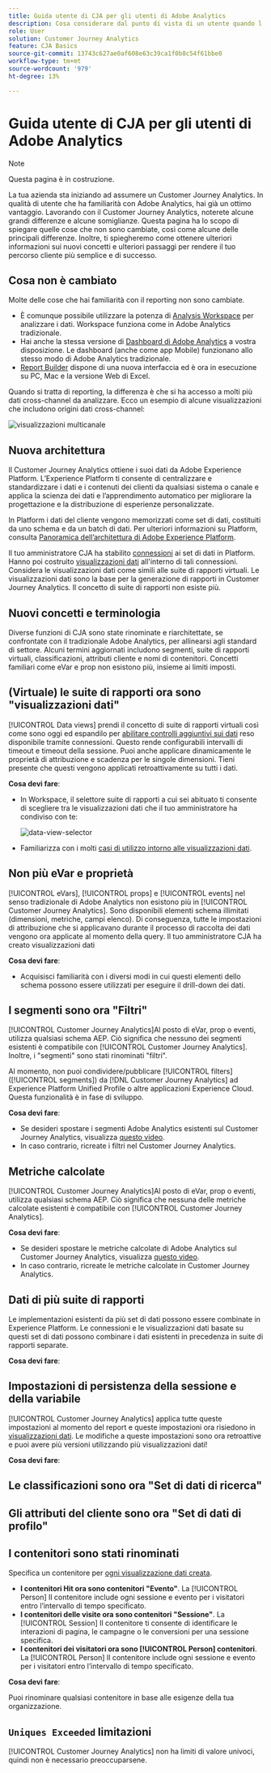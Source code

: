 ```yaml
---
title: Guida utente di CJA per gli utenti di Adobe Analytics
description: Cosa considerare dal punto di vista di un utente quando l’azienda sposta i dati da Adobe Analytics al Customer Journey Analytics
role: User
solution: Customer Journey Analytics
feature: CJA Basics
source-git-commit: 13743c627ae0af608e63c39ca1f0b8c54f61bbe0
workflow-type: tm+mt
source-wordcount: '979'
ht-degree: 13%

---
```



# Guida utente di CJA per gli utenti di Adobe Analytics

>[!NOTE]
>
>Questa pagina è in costruzione.

La tua azienda sta iniziando ad assumere un Customer Journey Analytics. In qualità di utente che ha familiarità con Adobe Analytics, hai già un ottimo vantaggio. Lavorando con il Customer Journey Analytics, noterete alcune grandi differenze e alcune somiglianze. Questa pagina ha lo scopo di spiegare quelle cose che non sono cambiate, così come alcune delle principali differenze. Inoltre, ti spiegheremo come ottenere ulteriori informazioni sui nuovi concetti e ulteriori passaggi per rendere il tuo percorso cliente più semplice e di successo.

## Cosa non è cambiato

Molte delle cose che hai familiarità con il reporting non sono cambiate.

* È comunque possibile utilizzare la potenza di [Analysis Workspace](/help/analysis-workspace/home.md) per analizzare i dati. Workspace funziona come in Adobe Analytics tradizionale.
* Hai anche la stessa versione di [Dashboard di Adobe Analytics](/help/mobile-app/home.md) a vostra disposizione. Le dashboard (anche come app Mobile) funzionano allo stesso modo di Adobe Analytics tradizionale.
* [Report Builder](/help/report-builder/report-buider-overview.md) dispone di una nuova interfaccia ed è ora in esecuzione su PC, Mac e la versione Web di Excel.

Quando si tratta di reporting, la differenza è che si ha accesso a molti più dati cross-channel da analizzare. Ecco un esempio di alcune visualizzazioni che includono origini dati cross-channel:

![visualizzazioni multicanale](assets/cross-channel.png)

## Nuova architettura

Il Customer Journey Analytics ottiene i suoi dati da Adobe Experience Platform. L’Experience Platform ti consente di centralizzare e standardizzare i dati e i contenuti dei clienti da qualsiasi sistema o canale e applica la scienza dei dati e l’apprendimento automatico per migliorare la progettazione e la distribuzione di esperienze personalizzate.

In Platform i dati del cliente vengono memorizzati come set di dati, costituiti da uno schema e da un batch di dati. Per ulteriori informazioni su Platform, consulta [Panoramica dell’architettura di Adobe Experience Platform](https://experienceleague.adobe.com/docs/platform-learn/tutorials/intro-to-platform/basic-architecture.html?lang=it).

Il tuo amministratore CJA ha stabilito [connessioni](/help/connections/create-connection.md) ai set di dati in Platform. Hanno poi costruito [visualizzazioni dati](/help/data-views/data-views.md) all&#39;interno di tali connessioni. Considera le visualizzazioni dati come simili alle suite di rapporti virtuali. Le visualizzazioni dati sono la base per la generazione di rapporti in Customer Journey Analytics. Il concetto di suite di rapporti non esiste più.

## Nuovi concetti e terminologia

Diverse funzioni di CJA sono state rinominate e riarchitettate, se confrontate con il tradizionale Adobe Analytics, per allinearsi agli standard di settore. Alcuni termini aggiornati includono segmenti, suite di rapporti virtuali, classificazioni, attributi cliente e nomi di contenitori. Concetti familiari come eVar e prop non esistono più, insieme ai limiti imposti.

## (Virtuale) le suite di rapporti ora sono &quot;visualizzazioni dati&quot;

[!UICONTROL Data views] prendi il concetto di suite di rapporti virtuali così come sono oggi ed espandilo per [abilitare controlli aggiuntivi sui dati](/help/data-views/create-dataview.md) reso disponibile tramite connessioni. Questo rende configurabili intervalli di timeout e timeout della sessione. Puoi anche applicare dinamicamente le proprietà di attribuzione e scadenza per le singole dimensioni. Tieni presente che questi vengono applicati retroattivamente su tutti i dati.

**Cosa devi fare**:

* In Workspace, il selettore suite di rapporti a cui sei abituato ti consente di scegliere tra le visualizzazioni dati che il tuo amministratore ha condiviso con te:

   ![data-view-selector](assets/data-views.png)

* Familiarizza con i molti [casi di utilizzo intorno alle visualizzazioni dati](/help/data-views/data-views-usecases.md).

## Non più eVar e proprietà

[!UICONTROL eVars], [!UICONTROL props] e [!UICONTROL events] nel senso tradizionale di Adobe Analytics non esistono più in [!UICONTROL Customer Journey Analytics]. Sono disponibili elementi schema illimitati (dimensioni, metriche, campi elenco). Di conseguenza, tutte le impostazioni di attribuzione che si applicavano durante il processo di raccolta dei dati vengono ora applicate al momento della query. Il tuo amministratore CJA ha creato visualizzazioni dati

**Cosa devi fare**:

* Acquisisci familiarità con i diversi modi in cui questi elementi dello schema possono essere utilizzati per eseguire il drill-down dei dati.

## I segmenti sono ora &quot;Filtri&quot;

[!UICONTROL Customer Journey Analytics]Al posto di eVar, prop o eventi, utilizza qualsiasi schema AEP. Ciò significa che nessuno dei segmenti esistenti è compatibile con [!UICONTROL Customer Journey Analytics]. Inoltre, i &quot;segmenti&quot; sono stati rinominati &quot;filtri&quot;.

Al momento, non puoi condividere/pubblicare [!UICONTROL filters] ([!UICONTROL segments]) da [!DNL Customer Journey Analytics] ad Experience Platform Unified Profile o altre applicazioni Experience Cloud. Questa funzionalità è in fase di sviluppo.

**Cosa devi fare**:

* Se desideri spostare i segmenti Adobe Analytics esistenti sul Customer Journey Analytics, visualizza [questo video](https://experienceleague.adobe.com/docs/customer-journey-analytics-learn/tutorials/moving-adobe-analytics-segments-to-customer-journey-analytics.html?lang=it).
* In caso contrario, ricreate i filtri nel Customer Journey Analytics.

## Metriche calcolate

[!UICONTROL Customer Journey Analytics]Al posto di eVar, prop o eventi, utilizza qualsiasi schema AEP. Ciò significa che nessuna delle metriche calcolate esistenti è compatibile con [!UICONTROL Customer Journey Analytics].

**Cosa devi fare**:

* Se desideri spostare le metriche calcolate di Adobe Analytics sul Customer Journey Analytics, visualizza [questo video](https://experienceleague.adobe.com/docs/customer-journey-analytics-learn/tutorials/moving-your-calculated-metrics-from-adobe-analytics-to-customer-journey-analytics.html?lang=it).
* In caso contrario, ricreate le metriche calcolate in Customer Journey Analytics.


## Dati di più suite di rapporti

Le implementazioni esistenti da più set di dati possono essere combinate in Experience Platform. Le connessioni e le visualizzazioni dati basate su questi set di dati possono combinare i dati esistenti in precedenza in suite di rapporti separate.

**Cosa devi fare**:

## Impostazioni di persistenza della sessione e della variabile

[!UICONTROL Customer Journey Analytics] applica tutte queste impostazioni al momento del report e queste impostazioni ora risiedono in [visualizzazioni dati](/help/data-views/component-settings/persistence.md). Le modifiche a queste impostazioni sono ora retroattive e puoi avere più versioni utilizzando più visualizzazioni dati!

**Cosa devi fare**:

## Le classificazioni sono ora &quot;Set di dati di ricerca&quot;



## Gli attributi del cliente sono ora &quot;Set di dati di profilo&quot;


## I contenitori sono stati rinominati

Specifica un contenitore per [ogni visualizzazione dati creata](https://experienceleague.adobe.com/docs/analytics-platform/using/cja-dataviews/create-dataview.html?lang=en#containers).
* **I contenitori Hit ora sono contenitori &quot;Evento&quot;**. La [!UICONTROL Person] Il contenitore include ogni sessione e evento per i visitatori entro l’intervallo di tempo specificato.
* **I contenitori delle visite ora sono contenitori &quot;Sessione&quot;**. La [!UICONTROL Session] Il contenitore ti consente di identificare le interazioni di pagina, le campagne o le conversioni per una sessione specifica.
* **I contenitori dei visitatori ora sono [!UICONTROL Person] contenitori**. La [!UICONTROL Person] Il contenitore include ogni sessione e evento per i visitatori entro l’intervallo di tempo specificato.

**Cosa devi fare**:

Puoi rinominare qualsiasi contenitore in base alle esigenze della tua organizzazione.


## `Uniques Exceeded` limitazioni

[!UICONTROL Customer Journey Analytics] non ha limiti di valore univoci, quindi non è necessario preoccuparsene.
